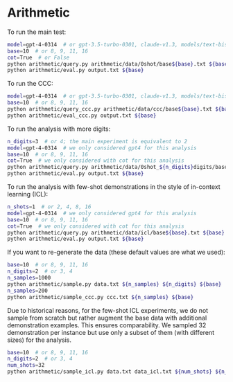 # Arithmetic

To run the main test:
```bash
model=gpt-4-0314  # or gpt-3.5-turbo-0301, claude-v1.3, models/text-bison-001
base=10  # or 8, 9, 11, 16
cot=True  # or False
python arithmetic/query.py arithmetic/data/0shot/base${base}.txt ${base} ${model} output.txt ${cot}
python arithmetic/eval.py output.txt ${base}
```

To run the CCC:
```bash
model=gpt-4-0314  # or gpt-3.5-turbo-0301, claude-v1.3, models/text-bison-001
base=10  # or 8, 9, 11, 16
python arithmetic/query_ccc.py arithmetic/data/ccc/base${base}.txt ${base} ${model} output.txt
python arithmetic/eval_ccc.py output.txt ${base}
```

To run the analysis with more digits:
```bash
n_digits=3  # or 4; the main experiment is equivalent to 2
model=gpt-4-0314  # we only considered gpt4 for this analysis
base=10  # or 8, 9, 11, 16
cot=True  # we only considered with cot for this analysis
python arithmetic/query.py arithmetic/data/0shot_${n_digits}digits/base${base}.txt ${base} ${model} output.txt ${cot}
python arithmetic/eval.py output.txt ${base}
```

To run the analysis with few-shot demonstrations in the style of in-context learning (ICL):
```bash
n_shots=1  # or 2, 4, 8, 16
model=gpt-4-0314  # we only considered gpt4 for this analysis
base=10  # or 8, 9, 11, 16
cot=True  # we only considered with cot for this analysis
python arithmetic/query.py arithmetic/data/icl/base${base}.txt ${base} ${model} output.txt ${cot} ${n_shots}
python arithmetic/eval.py output.txt ${base}
```

If you want to re-generate the data (these default values are what we used):
```bash
base=10  # or 8, 9, 11, 16
n_digits=2  # or 3, 4
n_samples=1000
python arithmetic/sample.py data.txt ${n_samples} ${n_digits} ${base}
n_samples=200
python arithmetic/sample_ccc.py ccc.txt ${n_samples} ${base}
```

Due to historical reasons, for the few-shot ICL experiments, we do not sample from scratch but rather augment the base data with additional demonstration examples. This ensures comparability. We sampled 32 demonstration per instance but use only a subset of them (with different sizes) for the analysis.
```bash
base=10  # or 8, 9, 11, 16
n_digits=2  # or 3, 4
num_shots=32
python arithmetic/sample_icl.py data.txt data_icl.txt ${num_shots} ${n_digits} ${base}
```
